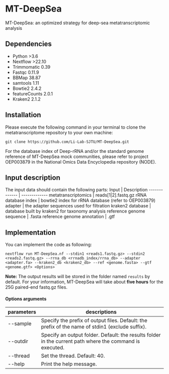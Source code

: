 # MT-DeepSea
MT-DeepSea: an optimized strategy for deep-sea metatranscriptomic analysis
## Dependencies
- Python >3.6
- Nextflow >22.10
- Trimmomatic 0.39
- Fastqc 0.11.9
- BBMap 38.87
- samtools 1.11
- Bowtie2 2.4.2
- featureCounts 2.0.1
- Kraken2 2.1.2

##  Installation
Please execute the following command in your terminal to clone the metatranscriptome repository to your own machine:
```shell
git clone https://github.com/Li-Lab-SJTU/MT-DeepSea.git
```
For the database index of Deep-rRNA and/or the standard genome reference of MT-DeepSea mock communities, please refer to project OEP003879 in the National Omics Data Encyclopedia repository (NODE).

## Input description 
The input data should contain the following parts:
Input  | Description
------------- | -------------
metatranscriptomics | reads[1\|2].fastq.gz
rRNA database index  | bowtie2 index for rRNA database (refer to OEP003879)
adapter | the adapter sequences used for filtration
kraken2 database | database built by kraken2 for taxonomy analysis
reference genome sequence | .fasta
reference genome annotation | .gtf

## Implementation
You can implement the code as following:
```shell
nextflow run MT-DeepSea.nf --stdin1 <reads1.fastq.gz> --stdin2 <reads2.fastq.gz> --rrna_db <rrnadb_index/rrna_db> --adapter <adapter.fa> --kraken2_db <kraken2_db> --ref <genome.fasta> --gtf <genome.gtf> <Options> 
```
**Note:** The output results will be stored in the folder named `results` by default. For your information, MT-DeepSea will take about **five hours** for the 25G paired-end fastq.gz files. 


#### Options arguments
|parameters|descriptions|
|---|---|
|--sample|Specify the prefix of output files. Default: the prefix of the name of stdin1 (exclude suffix).|
|--outdir|Specify an output folder. Default: the results folder in the current path where the command is executed.|
|--thread| Set the thread. Default: 40.|
|--help|Print the help message.|
